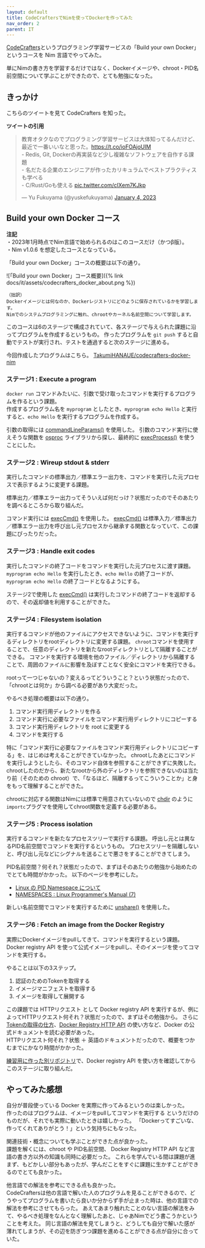 ```yaml
---
layout: default
title: CodeCraftersでNimを使ってDockerを作ってみた
nav_order: 2
parent: IT
---
```



[CodeCrafters](https://codecrafters.io/)というプログラミング学習サービスの「Build your own Docker」というコースを Nim 言語でやってみた。

単にNimの書き方を学習するだけではなく、Dockerイメージや、chroot・PID名前空間について学ぶことができたので、とても勉強になった。

## きっかけ

こちらのツイートを見て CodeCrafters を知った。

**ツイートの引用**

<blockquote class="twitter-tweet"><p lang="ja" dir="ltr">教育オタクなのでプログラミング学習サービスは大体知ってるんだけど、最近で一番いいなと思った。<a href="https://t.co/ioFOAjoUIM">https://t.co/ioFOAjoUIM</a><br>- Redis, Git, Dockerの再実装など少し複雑なソフトウェアを自作する課題<br>- 名だたる企業のエンジニアが作ったカリキュラムでベストプラクティスも学べる<br>- C/Rust/Goも使える <a href="https://t.co/cIXem7KJkp">pic.twitter.com/cIXem7KJkp</a></p>&mdash; Yu Fukuyama (@yuskefukuyama) <a href="https://twitter.com/yuskefukuyama/status/1610591440404643845?ref_src=twsrc%5Etfw">January 4, 2023</a></blockquote> <script async src="https://platform.twitter.com/widgets.js" charset="utf-8"></script>

## Build your own Docker コース

**注記**  
・2023年1月時点でNim言語で始められるのはこのコースだけ（かつβ版）。  
・Nim v1.0.6 を想定したコースとなっている。


「Build your own Docker」コースの概要は以下の通り。

![「Build your own Docker」コース概要]({% link docs/it/assets/codecrafters_docker_about.png %})


```
（拙訳）
Dockerイメージとは何なのか、Dockerレジストリにどのように保存されているかを学習します。
Nimでのシステムプログラミングに触れ、chrootやカーネル名前空間について学習します。
```

このコースは6のステージで構成されていて、各ステージで与えられた課題に沿ってプログラムを作成するというもの。
作ったプログラムを `git push` すると自動でテストが実行され、テストを通過すると次のステージに進める。

今回作成したプログラムはこちら。
[TakumiHANAUE/codecrafters-docker-nim](https://github.com/TakumiHANAUE/codecrafters-docker-nim/tree/master)


### ステージ1 : Execute a program

`docker run` コマンドみたいに、引数で受け取ったコマンドを実行するプログラムを作るという課題。  
作成するプログラム名を `myprogram` としたとき、`myprogram echo Hello` と実行すると、`echo Hello` を実行するプログラムを作成する。

引数の取得には [commandLineParams()](https://nim-lang.org/1.0.6/os.html#commandLineParams) を使用した。
引数のコマンド実行に使えそうな関数を [osproc](https://nim-lang.org/1.0.6/osproc.html) ライブラリから探し、最終的に [execProcess()](https://nim-lang.org/1.0.6/osproc.html#execProcess%2Cstring%2Cstring%2CopenArray%5Bstring%5D%2CStringTableRef%2Cset%5BProcessOption%5D) を使うことにした。

### ステージ2 : Wireup stdout & stderr

実行したコマンドの標準出力／標準エラー出力を、コマンドを実行した元プロセスで表示するように変更する課題。

標準出力／標準エラー出力ってそういえば何だっけ？状態だったのでそのあたりを調べるところから取り組んだ。

コマンド実行には [execCmd()](https://nim-lang.org/1.0.6/osproc.html#execCmd%2Cstring) を使用した。
[execCmd()](https://nim-lang.org/1.0.6/osproc.html#execCmd%2Cstring) は標準入力／標準出力／標準エラー出力を呼び出し元プロセスから継承する関数となっていて、この課題にぴったりだった。

### ステージ3 : Handle exit codes

実行したコマンドの終了コードをコマンドを実行した元プロセスに渡す課題。
`myprogram echo Hello` を実行したとき、`echo Hello` の終了コードが、`myprogram echo Hello` の終了コードとなるようにする。

ステージ2で使用した [execCmd()](https://nim-lang.org/1.0.6/osproc.html#execCmd%2Cstring) は実行したコマンドの終了コードを返却するので、その返却値を利用することができた。

### ステージ4 : Filesystem isolation

実行するコマンドが他のファイルにアクセスできないように、コマンドを実行するディレクトリをrootディレクトリに変更する課題。
`chroot`コマンドを使用することで、任意のディレクトリを新たなrootディレクトリとして隔離することができる。
コマンドを実行する環境を他のファイル／ディレクトリから隔離することで、周囲のファイルに影響を及ぼすことなく安全にコマンドを実行できる。

rootって一つじゃないの？変えるってどういうこと？という状態だったので、「chrootとは何か」から調べる必要があり大変だった。

やるべき処理の概要は以下の通り。
1. コマンド実行用ディレクトリを作る
1. コマンド実行に必要なファイルをコマンド実行用ディレクトリにコピーする
1. コマンド実行用ディレクトリを root に変更する
1. コマンドを実行する

特に「コマンド実行に必要なファイルをコマンド実行用ディレクトリにコピーする」を、はじめは考えることができていなかった。
chrootしたあとにコマンドを実行しようとしたら、そのコマンド自体を参照することができずに失敗した。
chrootしたのだから、新たなrootから外のディレクトリを参照できないのは当たり前（そのための chroot）で、「なるほど、隔離するってこういうことか」と身をもって理解することができた。

chrootに対応する関数はNimには標準で用意されていないので [chdir](https://nim-lang.org/1.0.6/posix.html#chdir%2Ccstring) のように `importc`プラグマを使用してchroot関数を定義する必要がある。

### ステージ5 : Process isolation

実行するコマンドを新たなプロセスツリーで実行する課題。
呼出し元とは異なるPID名前空間でコマンドを実行するというもの。
プロセスツリーを隔離しないと、呼び出し元などにシグナルを送ることで悪さをすることができてしまう。

PID名前空間？何それ？状態だったので、まずはそのあたりの勉強から始めたのでとても時間がかかった。
以下のページを参考にした。

- [Linux の PID Namespace について](https://blog.amedama.jp/entry/linux-pid-namespace_1)
- [NAMESPACES : Linux Programmer's Manual (7)](https://linuxjm.osdn.jp/html/LDP_man-pages/man7/namespaces.7.html)

新しい名前空間でコマンドを実行するために [unshare()](https://linuxjm.osdn.jp/html/LDP_man-pages/man2/unshare.2.html) を使用した。


### ステージ6 : Fetch an image from the Docker Registry

実際にDockerイメージをpullしてきて、コマンドを実行するという課題。
Docker registry API を使って公式イメージをpullし、そのイメージを使ってコマンドを実行する。

やることは以下の3ステップ。

1. 認証のためのTokenを取得する
1. イメージマニフェストを取得する
1. イメージを取得して展開する

この課題では HTTPリクエスト として Docker registry API を実行するが、例によってHTTPリクエスト何それ？状態だったので、まずはその勉強から。
さらに [Tokenの取得の仕方](https://docs.docker.com/registry/spec/auth/token/)、[Docker Registry HTTP API](https://docs.docker.com/registry/spec/api/) の使い方など、Docker の公式ドキュメントを読む必要があった。  
HTTPリクエスト何それ？状態 ＋ 英語のドキュメントだったので、概要をつかむまでにかなり時間がかかった。

[練習用に作った別リポジトリ](https://github.com/TakumiHANAUE/practiceNim/tree/main/getDockerImage)で、Docker registry API を使い方を確認してからこのステージに取り組んだ。


## やってみた感想

自分が普段使っている Docker を実際に作ってみるというのは楽しかった。  
作ったのはプログラムは、イメージをpullしてコマンドを実行する というだけのものだが、それでも実際に動いたときは嬉しかった。
「Dockerってすごいな、作ってくれてありがとう！」という気持ちにもなった。

関連技術・概念についても学ぶことができた点が良かった。  
課題を解くには、chroot や PID名前空間、 Docker Registry HTTP API など言語の書き方以外の知識も同時に必要だった。
これらを学んでいる間は課題が進まず、もどかしい部分もあったが、学んだことをすぐに課題に生かすことができるのでとても良かった。

他言語での解法を参考にできる点も良かった。  
CodeCraftersは他の言語で解いた人のプログラムを見ることができるので、どうやってプログラムを書いたら良いか分からず手が止まった時は、他の言語での解法を参考にさせてもらった。
あえてあまり触れたことのない言語の解法をみて、やるべき処理をなんとなく理解したあと、じゃあNimでどう書こうかということを考えた。
同じ言語の解法を見てしまうと、どうしても自分で解いた感が薄れてしまうが、その辺を防ぎつつ課題を進めることができる点が自分に合っていた。
